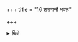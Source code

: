 +++
title = "16 शतमानौ भवतः"

+++

<details><summary>थिते</summary>

16. they should be one hundred Mānas in weight- 
</details>
